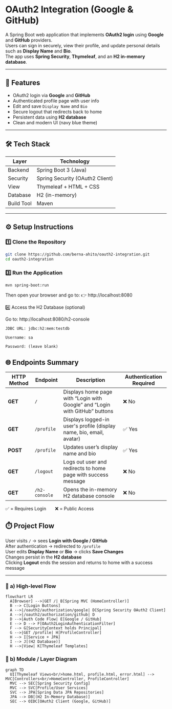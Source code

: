# OAuth2 Integration (Google & GitHub)

A Spring Boot web application that implements **OAuth2 login** using **Google** and **GitHub** providers.  
Users can sign in securely, view their profile, and update personal details such as **Display Name** and **Bio**.  
The app uses **Spring Security**, **Thymeleaf**, and an **H2 in-memory database**.

---
## 🚀 Features

-  OAuth2 login via **Google** and **GitHub**
-  Authenticated profile page with user info
-  Edit and save `Display Name` and `Bio`
-  Secure logout that redirects back to home
- Persistent data using **H2 database**
-  Clean and modern UI (navy blue theme)

---

## 🛠️ Tech Stack

| Layer | Technology |
|-------|-------------|
| Backend | Spring Boot 3 (Java) |
| Security | Spring Security (OAuth2 Client) |
| View | Thymeleaf + HTML + CSS |
| Database | H2 (in-memory) |
| Build Tool | Maven |

---

## ⚙️ Setup Instructions

### 1️⃣ Clone the Repository
```bash
git clone https://github.com/berna-ahito/oauth2-integration.git
cd oauth2-integration
```

### 3️⃣ Run the Application
```
mvn spring-boot:run
```

Then open your browser and go to:
👉 http://localhost:8080

4️⃣ Access the H2 Database (optional)

Go to: http://localhost:8080/h2-console
```
JDBC URL: jdbc:h2:mem:testdb

Username: sa

Password: (leave blank)
```
## 🌐 Endpoints Summary

| HTTP Method | Endpoint | Description | Authentication Required |
|--------------|-----------|--------------|--------------------------|
| **GET** | `/` | Displays home page with “Login with Google” and “Login with GitHub” buttons | ❌ No |
| **GET** | `/profile` | Displays logged-in user's profile (display name, bio, email, avatar) | ✅ Yes |
| **POST** | `/profile` | Updates user’s display name and bio | ✅ Yes |
| **GET** | `/logout` | Logs out user and redirects to home page with success message | ❌ No |
| **GET** | `/h2-console` | Opens the in-memory H2 database console | ❌ No |

✅ = Requires Login  ❌ = Public Access

## ⏱️ Project Flow

User visits `/` → sees **Login with Google / GitHub**  
After authentication → redirected to `/profile`  
User edits **Display Name** or **Bio** → clicks **Save Changes**  
Changes persist in the **H2 database**  
Clicking **Logout** ends the session and returns to home with a success message  

---

### 🧭 a) High-level Flow
```mermaid
flowchart LR
  A[Browser] -->|GET /| B[Spring MVC (HomeController)]
  B --> C[Login Buttons]
  A -->|/oauth2/authorization/google| D[Spring Security OAuth2 Client]
  A -->|/oauth2/authorization/github| D
  D -->|Auth Code Flow| E[Google / GitHub]
  E --> D --> F[OAuth2LoginAuthenticationFilter]
  F --> G[SecurityContext holds Principal]
  G -->|GET /profile| H[ProfileController]
  H --> I[Service + JPA]
  I --> J[(H2 Database)]
  H -->|View| K[Thymeleaf Templates]
```
### 🧩 b) Module / Layer Diagram
```mermaid
graph TD
  UI[Thymeleaf Views<br/>home.html, profile.html, error.html] --> MVC[Controllers<br/>HomeController, ProfileController]
  MVC --> SEC[Spring Security Config]
  MVC --> SVC[Profile/User Services]
  SVC --> JPA[Spring Data JPA Repositories]
  JPA --> DB[(H2 In-Memory Database)]
  SEC --> OIDC[OAuth2 Client (Google, GitHub)]
```
